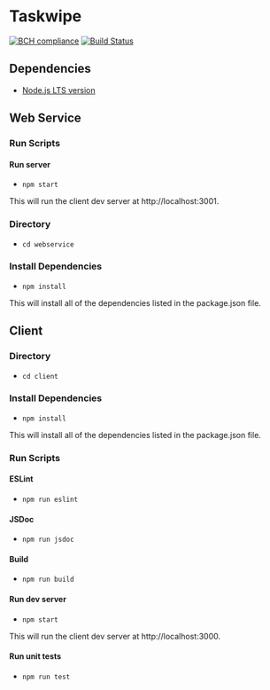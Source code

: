 # Taskwipe 
[![BCH compliance](https://bettercodehub.com/edge/badge/merekorlowski/taskwipe?branch=dev)](https://bettercodehub.com/)
[![Build Status](https://travis-ci.org/merekorlowski/taskwipe.svg?branch=dev)](https://travis-ci.org/merekorlowski/taskwipe)

## Dependencies
* [Node.js LTS version](https://nodejs.org/en/)

## Web Service

### Run Scripts

#### Run server
* `npm start`  

This will run the client dev server at http://localhost:3001.  

### Directory
* `cd webservice`

### Install Dependencies
* `npm install`  

This will install all of the dependencies listed in the package.json file.

## Client

### Directory
* `cd client`

### Install Dependencies
* `npm install`  

This will install all of the dependencies listed in the package.json file.

### Run Scripts

#### ESLint
* `npm run eslint`  

#### JSDoc
* `npm run jsdoc`  

#### Build
* `npm run build`  

#### Run dev server
* `npm start`  

This will run the client dev server at http://localhost:3000.  

#### Run unit tests
* `npm run test`  
